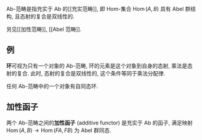 $\mathsf {Ab}$-范畴是指充实于 $\mathsf{Ab}$ 的[[充实范畴]], 即 Hom-集合 $\operatorname{Hom}(A,B)$ 具有 Abel 群结构, 且态射的复合是双线性的.

另见[[加性范畴]], [[Abel 范畴]].

## 例

**环**可视为只有一个对象的 $\mathsf {Ab}$-范畴, 环的元素是这个对象到自身的态射, 乘法是态射的复合. 此时, 态射的复合是双线性的, 这个条件等同于乘法分配律.

任何 $\mathsf {Ab}$-范畴中的一个对象有自同态环.

## 加性函子

两个 $\mathsf {Ab}$-范畴之间的**加性函子** (additive functor) 是充实于 $\mathsf {Ab}$ 的函子, 满足映射 $\operatorname{Hom}(A,B)\to \operatorname{Hom}(FA,FB)$ 为 Abel 群同态.